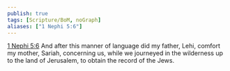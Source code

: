 ```yaml
---
publish: true
tags: [Scripture/BoM, noGraph]
aliases: ["1 Nephi 5:6"]
---
```

[1 Nephi 5:6](https://churchofjesuschrist.org/study/scriptures/bofm/1-ne/5?lang=eng&id=p6#p6) And after this manner of language did my father, Lehi, comfort my mother, Sariah, concerning us, while we journeyed in the wilderness up to the land of Jerusalem, to obtain the record of the Jews.
